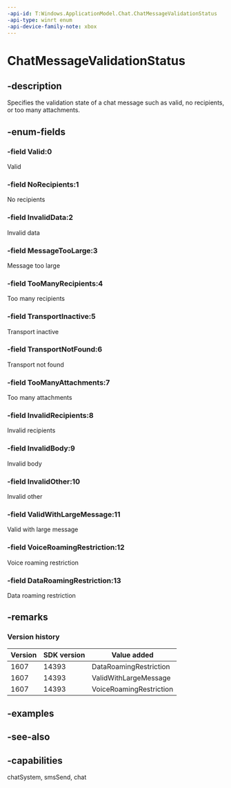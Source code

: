 ```yaml
---
-api-id: T:Windows.ApplicationModel.Chat.ChatMessageValidationStatus
-api-type: winrt enum
-api-device-family-note: xbox
---
```


<!-- Enumeration syntax
public enum Windows.ApplicationModel.Chat.ChatMessageValidationStatus : int
-->

# ChatMessageValidationStatus

## -description
Specifies the validation state of a chat message such as valid, no recipients, or too many attachments.

## -enum-fields
### -field Valid:0
Valid

### -field NoRecipients:1
No recipients

### -field InvalidData:2
Invalid data

### -field MessageTooLarge:3
Message too large

### -field TooManyRecipients:4
Too many recipients

### -field TransportInactive:5
Transport inactive

### -field TransportNotFound:6
Transport not found

### -field TooManyAttachments:7
Too many attachments

### -field InvalidRecipients:8
Invalid recipients

### -field InvalidBody:9
Invalid body

### -field InvalidOther:10
Invalid other

### -field ValidWithLargeMessage:11
Valid with large message

### -field VoiceRoamingRestriction:12
Voice roaming restriction

### -field DataRoamingRestriction:13
Data roaming restriction


## -remarks

### Version history

| Version | SDK version | Value added |
| -- | -- | -- |
| 1607 | 14393 | DataRoamingRestriction |
| 1607 | 14393 | ValidWithLargeMessage |
| 1607 | 14393 | VoiceRoamingRestriction |

## -examples

## -see-also
## -capabilities
chatSystem, smsSend, chat

